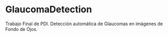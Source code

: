 # GlaucomaDetection
Trabajo Final de PDI. Detección automática de Glaucomas en imágenes de Fondo de Ojos.
